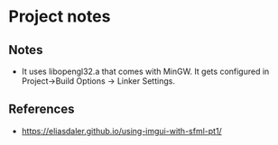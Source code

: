 # Project notes

## Notes

- It uses libopengl32.a that comes with MinGW. It gets configured in Project->Build Options -> Linker Settings.

## References

- https://eliasdaler.github.io/using-imgui-with-sfml-pt1/

